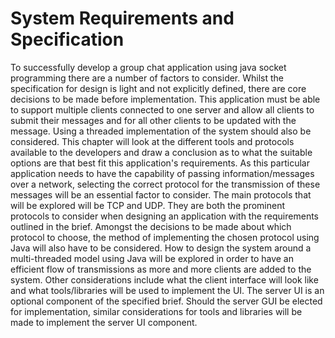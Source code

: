# System Requirements and Specification

To successfully develop a group chat application using java socket programming there are a number of factors to consider. Whilst the specification for design is light and not explicitly defined, there are core decisions to be made before implementation. This application must be able to support multiple clients connected to one server and allow all clients to submit their messages and for all other clients to be updated with the message. Using a threaded implementation of the system should also be considered. This chapter will look at the different tools and protocols available to the developers and draw a conclusion as to what the suitable options are that best fit this application's requirements. As this particular application needs to have the capability of passing information/messages over a network, selecting the correct protocol for the transmission of these messages will be an essential factor to consider. The main protocols that will be explored will be TCP and UDP. They are both the prominent protocols to consider when designing an application with the requirements outlined in the brief. Amongst the decisions to be made about which protocol to choose, the method of implementing the chosen protocol using Java will also have to be considered. How to design the system around a multi-threaded model using Java will be explored in order to have an efficient flow of transmissions as more and more clients are added to the system. Other considerations include what the client interface will look like and what tools/libraries will be used to implement the UI. The server UI is an optional component of the specified brief. Should the server GUI be elected for implementation, similar considerations for tools and libraries will be made to implement the server UI component.



  